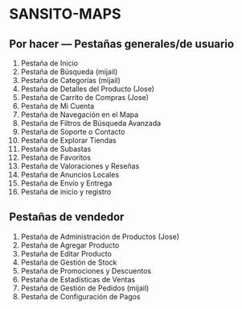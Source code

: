 # SANSITO-MAPS

## Por hacer — Pestañas generales/de usuario
1. Pestaña de Inicio 
2. Pestaña de Búsqueda (mijail)
3. Pestaña de Categorías (mijail)
4. Pestaña de Detalles del Producto (Jose)
5. Pestaña de Carrito de Compras (Jose)
6. Pestaña de Mi Cuenta 
7. Pestaña de Navegación en el Mapa
8. Pestaña de Filtros de Búsqueda Avanzada
9. Pestaña de Soporte o Contacto
10. Pestaña de Explorar Tiendas
11. Pestaña de Subastas
12. Pestaña de Favoritos
13. Pestaña de Valoraciones y Reseñas
14. Pestaña de Anuncios Locales
15. Pestaña de Envío y Entrega
16. Pestaña de inicio y registro

## Pestañas de vendedor
1. Pestaña de Administración de Productos (Jose)
2. Pestaña de Agregar Producto
3. Pestaña de Editar Producto
4. Pestaña de Gestión de Stock
5. Pestaña de Promociones y Descuentos 
6. Pestaña de Estadísticas de Ventas
7. Pestaña de Gestión de Pedidos (mijail)
8. Pestaña de Configuración de Pagos


